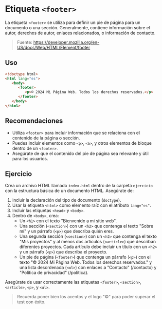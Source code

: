 # Etiqueta `<footer>`

La etiqueta `<footer>` se utiliza para definir un pie de página para un documento o una sección. Generalmente, contiene información sobre el autor, derechos de autor, enlaces relacionados, o información de contacto.

> Fuente: https://developer.mozilla.org/en-US/docs/Web/HTML/Element/footer

## Uso

```html
<!doctype html>
<html lang="es">
   <body>
      <footer>
         <p>© 2024 Mi Página Web. Todos los derechos reservados.</p>
      </footer>
   </body>
</html>
```

## Recomendaciones

- Utiliza `<footer>` para incluir información que se relaciona con el contenido de la página o sección.
- Puedes incluir elementos como `<p>`, `<a>`, y otros elementos de bloque dentro de un `<footer>`.
- Asegúrate de que el contenido del pie de página sea relevante y útil para los usuarios.

## Ejercicio

Crea un archivo HTML llamado `index.html` dentro de la carpeta `ejercicio` con la estructura básica de un documento HTML. Asegúrate de:

1. Incluir la declaración del tipo de documento (`doctype`).
2. Usar la etiqueta `<html>` como elemento raíz con el atributo `lang="es"`.
3. Incluir las etiquetas `<head>` y `<body>`.
4. Dentro de `<body>`, crea:
   - Un `<h1>` con el texto "Bienvenido a mi sitio web".
   - Una sección (`<section>`) con un `<h2>` que contenga el texto "Sobre mí" y un párrafo (`<p>`) que describa quién eres.
   - Una segunda sección (`<section>`) con un `<h2>` que contenga el texto "Mis proyectos" y al menos dos artículos (`<article>`) que describan diferentes proyectos. Cada artículo debe incluir un título con un `<h2>` y un párrafo (`<p>`) que describa el proyecto.
   - Un pie de página (`<footer>`) que contenga un párrafo (`<p>`) con el texto "© 2024 Mi Página Web. Todos los derechos reservados." y una lista desordenada (`<ul>`) con enlaces a "Contacto" (/contacto) y "Política de privacidad" (/politica).

Asegúrate de usar correctamente las etiquetas `<footer>`, `<section>`, `<article>`, `<p>`, y `<ul>`.

> Recuerda poner bien los acentos y el logo "©" para poder superar el test con éxito.